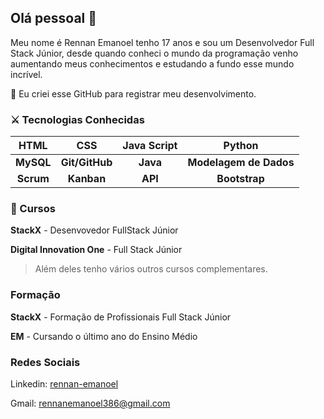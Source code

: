 ## Olá pessoal :raised_back_of_hand:

Meu nome é Rennan Emanoel tenho 17 anos e sou um Desenvolvedor Full Stack Júnior, desde quando conheci o mundo da programação venho aumentando meus conhecimentos e estudando a fundo esse mundo incrível.

:small_red_triangle_down: Eu criei esse GitHub para registrar meu desenvolvimento.



### :crossed_swords: Tecnologias Conhecidas

|   HTML    |      CSS       | Java Script |         Python         |
| :-------: | :------------: | :---------: | :--------------------: |
| **MySQL** | **Git/GitHub** |  **Java**   | **Modelagem de Dados** |
| **Scrum** |   **Kanban**   |   **API**   |     **Bootstrap**      |



### :blue_book: Cursos

**StackX** - Desenvovedor FullStack Júnior

**Digital Innovation One** - Full Stack Júnior



> Além deles tenho vários outros cursos complementares.



### Formação

**StackX** - Formação de Profissionais Full Stack Júnior

**EM** - Cursando o último ano do Ensino Médio



### Redes Sociais

Linkedin: [rennan-emanoel](https://www.linkedin.com/in/rennan-emanoel-2b94191b0/)

Gmail: rennanemanoel386@gmail.com

